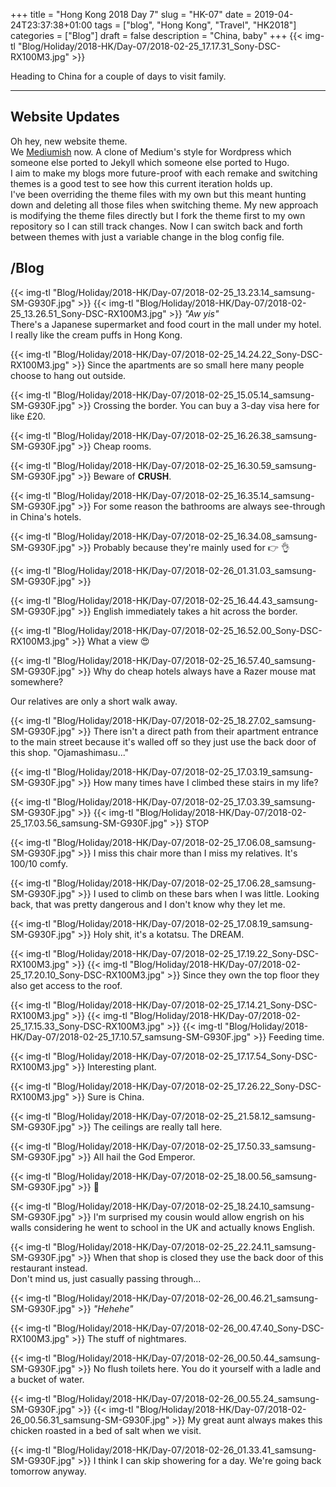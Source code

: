 +++
title = "Hong Kong 2018 Day 7"
slug = "HK-07"
date = 2019-04-24T23:37:38+01:00
tags = ["blog", "Hong Kong", "Travel", "HK2018"]
categories = ["Blog"]
draft = false
description = "China, baby"
+++
{{< img-tl "Blog/Holiday/2018-HK/Day-07/2018-02-25_17.17.31_Sony-DSC-RX100M3.jpg" >}}

Heading to China for a couple of days to visit family.
<!--more-->
***

## Website Updates

Oh hey, new website theme.  
We [Mediumish](https://github.com/lgaida/mediumish-gohugo-theme) now. A clone of Medium's style for Wordpress which someone else ported to Jekyll which someone else ported to Hugo.  
I aim to make my blogs more future-proof with each remake and switching themes is a good test to see how this current iteration holds up.  
I've been overriding the theme files with my own but this meant hunting down and deleting all those files when switching theme. My new approach is modifying the theme files directly but I fork the theme first to my own repository so I can still track changes. Now I can switch back and forth between themes with just a variable change in the blog config file.  

## /Blog

{{< img-tl "Blog/Holiday/2018-HK/Day-07/2018-02-25_13.23.14_samsung-SM-G930F.jpg" >}}
{{< img-tl "Blog/Holiday/2018-HK/Day-07/2018-02-25_13.26.51_Sony-DSC-RX100M3.jpg" >}}
_"Aw yis"_  
There's a Japanese supermarket and food court in the mall under my hotel.  
I really like the cream puffs in Hong Kong.

{{< img-tl "Blog/Holiday/2018-HK/Day-07/2018-02-25_14.24.22_Sony-DSC-RX100M3.jpg" >}}
Since the apartments are so small here many people choose to hang out outside.

{{< img-tl "Blog/Holiday/2018-HK/Day-07/2018-02-25_15.05.14_samsung-SM-G930F.jpg" >}}
Crossing the border. You can buy a 3-day visa here for like £20.

{{< img-tl "Blog/Holiday/2018-HK/Day-07/2018-02-25_16.26.38_samsung-SM-G930F.jpg" >}}
Cheap rooms.

{{< img-tl "Blog/Holiday/2018-HK/Day-07/2018-02-25_16.30.59_samsung-SM-G930F.jpg" >}}
Beware of **CRUSH**.

{{< img-tl "Blog/Holiday/2018-HK/Day-07/2018-02-25_16.35.14_samsung-SM-G930F.jpg" >}}
For some reason the bathrooms are always see-through in China's hotels.  

{{< img-tl "Blog/Holiday/2018-HK/Day-07/2018-02-25_16.34.08_samsung-SM-G930F.jpg" >}}
Probably because they're mainly used for :point_right: :ok_hand:

{{< img-tl "Blog/Holiday/2018-HK/Day-07/2018-02-26_01.31.03_samsung-SM-G930F.jpg" >}}

{{< img-tl "Blog/Holiday/2018-HK/Day-07/2018-02-25_16.44.43_samsung-SM-G930F.jpg" >}}
English immediately takes a hit across the border.

{{< img-tl "Blog/Holiday/2018-HK/Day-07/2018-02-25_16.52.00_Sony-DSC-RX100M3.jpg" >}}
What a view :heart_eyes:

{{< img-tl "Blog/Holiday/2018-HK/Day-07/2018-02-25_16.57.40_samsung-SM-G930F.jpg" >}}
Why do cheap hotels always have a Razer mouse mat somewhere?

Our relatives are only a short walk away.

{{< img-tl "Blog/Holiday/2018-HK/Day-07/2018-02-25_18.27.02_samsung-SM-G930F.jpg" >}}
There isn't a direct path from their apartment entrance to the main street because it's walled off so they just use the back door of this shop. "Ojamashimasu..."

{{< img-tl "Blog/Holiday/2018-HK/Day-07/2018-02-25_17.03.19_samsung-SM-G930F.jpg" >}}
How many times have I climbed these stairs in my life?

{{< img-tl "Blog/Holiday/2018-HK/Day-07/2018-02-25_17.03.39_samsung-SM-G930F.jpg" >}}
{{< img-tl "Blog/Holiday/2018-HK/Day-07/2018-02-25_17.03.56_samsung-SM-G930F.jpg" >}}
STOP

{{< img-tl "Blog/Holiday/2018-HK/Day-07/2018-02-25_17.06.08_samsung-SM-G930F.jpg" >}}
I miss this chair more than I miss my relatives. It's 100/10 comfy.

{{< img-tl "Blog/Holiday/2018-HK/Day-07/2018-02-25_17.06.28_samsung-SM-G930F.jpg" >}}
I used to climb on these bars when I was little. Looking back, that was pretty dangerous and I don't know why they let me.

{{< img-tl "Blog/Holiday/2018-HK/Day-07/2018-02-25_17.08.19_samsung-SM-G930F.jpg" >}}
Holy shit, it's a kotatsu. The DREAM.

{{< img-tl "Blog/Holiday/2018-HK/Day-07/2018-02-25_17.19.22_Sony-DSC-RX100M3.jpg" >}}
{{< img-tl "Blog/Holiday/2018-HK/Day-07/2018-02-25_17.20.10_Sony-DSC-RX100M3.jpg" >}}
Since they own the top floor they also get access to the roof.

{{< img-tl "Blog/Holiday/2018-HK/Day-07/2018-02-25_17.14.21_Sony-DSC-RX100M3.jpg" >}}
{{< img-tl "Blog/Holiday/2018-HK/Day-07/2018-02-25_17.15.33_Sony-DSC-RX100M3.jpg" >}}
{{< img-tl "Blog/Holiday/2018-HK/Day-07/2018-02-25_17.10.57_samsung-SM-G930F.jpg" >}}
Feeding time.

{{< img-tl "Blog/Holiday/2018-HK/Day-07/2018-02-25_17.17.54_Sony-DSC-RX100M3.jpg" >}}
Interesting plant.

{{< img-tl "Blog/Holiday/2018-HK/Day-07/2018-02-25_17.26.22_Sony-DSC-RX100M3.jpg" >}}
Sure is China.

{{< img-tl "Blog/Holiday/2018-HK/Day-07/2018-02-25_21.58.12_samsung-SM-G930F.jpg" >}}
The ceilings are really tall here.

{{< img-tl "Blog/Holiday/2018-HK/Day-07/2018-02-25_17.50.33_samsung-SM-G930F.jpg" >}}
All hail the God Emperor.

{{< img-tl "Blog/Holiday/2018-HK/Day-07/2018-02-25_18.00.56_samsung-SM-G930F.jpg" >}}
:chicken:

{{< img-tl "Blog/Holiday/2018-HK/Day-07/2018-02-25_18.24.10_samsung-SM-G930F.jpg" >}}
I'm surprised my cousin would allow engrish on his walls considering he went to school in the UK and actually knows English.

{{< img-tl "Blog/Holiday/2018-HK/Day-07/2018-02-25_22.24.11_samsung-SM-G930F.jpg" >}}
When that shop is closed they use the back door of this restaurant instead.  
Don't mind us, just casually passing through...

{{< img-tl "Blog/Holiday/2018-HK/Day-07/2018-02-26_00.46.21_samsung-SM-G930F.jpg" >}}
_"Hehehe"_

{{< img-tl "Blog/Holiday/2018-HK/Day-07/2018-02-26_00.47.40_Sony-DSC-RX100M3.jpg" >}}
The stuff of nightmares.

{{< img-tl "Blog/Holiday/2018-HK/Day-07/2018-02-26_00.50.44_samsung-SM-G930F.jpg" >}}
No flush toilets here. You do it yourself with a ladle and a bucket of water.

{{< img-tl "Blog/Holiday/2018-HK/Day-07/2018-02-26_00.55.24_samsung-SM-G930F.jpg" >}}
{{< img-tl "Blog/Holiday/2018-HK/Day-07/2018-02-26_00.56.31_samsung-SM-G930F.jpg" >}}
My great aunt always makes this chicken roasted in a bed of salt when we visit.

{{< img-tl "Blog/Holiday/2018-HK/Day-07/2018-02-26_01.33.41_samsung-SM-G930F.jpg" >}}
I think I can skip showering for a day. We're going back tomorrow anyway.